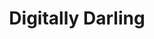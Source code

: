 ---
templateKey: index-page
title: Digitally Darling
image: /img/chuttersnap-ifmqouokaoa-unsplash.jpg
heading: Virtual Creative Support for business owners & non-profits
subheading: "Focus on their base and passions"
about:
  heading: Who we are
  description: "testing the text here 12 3 4 5 6"
  image:
    image: /img/leon-tho1_oukbg0-unsplash.jpg
    alt: people working in agency
  button:
    url: /about
    label: Find out more
part2:
  heading: Who we are
  description1: "I help heart-centred entrepreneurs with the creative backend of their business so they can focus on what's most important:"
  description2: "CLIENT SERVICING, SUSTAINED GROWTH AND THE REASON WHY THEY DO WHAT THEY DO"
---